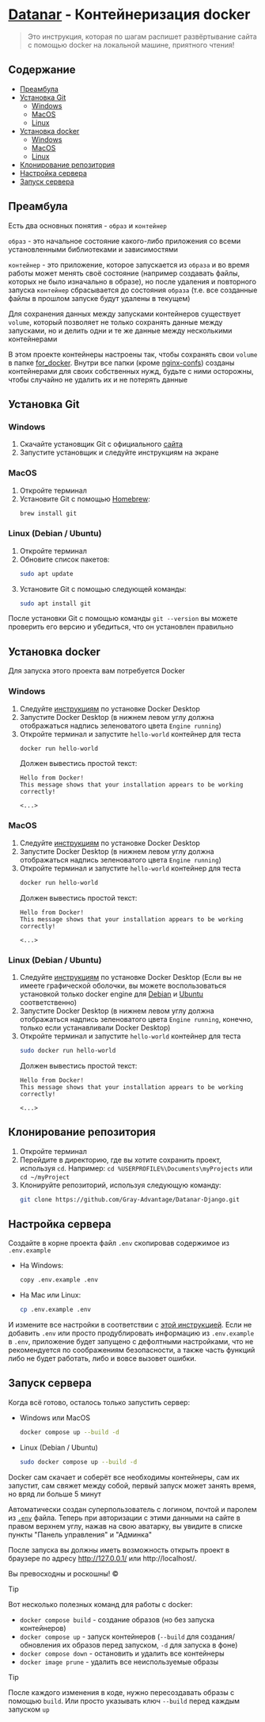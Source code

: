 # [Datanar](https://datanar.ru) - Контейнеризация docker

> Это инструкция, которая по шагам распишет развёртывание сайта с помощью
> docker на локальной машине, приятного чтения!

## Содержание
- [Преамбула](#преамбула)
- [Установка Git](#установка-git)
  - [Windows](#windows)
  - [MacOS](#macos)
  - [Linux](#linux-debian--ubuntu)
- [Установка docker](#установка-docker)
  - [Windows](#windows-1)
  - [MacOS](#macos-1)
  - [Linux](#linux-debian--ubuntu-1)
- [Клонирование репозитория](#клонирование-репозитория)
- [Настройка сервера](#настройка-сервера)
- [Запуск сервера](#запуск-сервера)

## Преамбула
Есть два основных понятия - `образ` и `контейнер`

`образ` - это начальное состояние какого-либо приложения со всеми 
установленными библиотеками и зависимостями

`контейнер` - это приложение, которое запускается из `образа` и во время работы
может менять своё состояние (например создавать файлы, которых не было 
изначально в образе), но после удаления и повторного запуска
`контейнер` сбрасывается до состояния `образа` (т.е. все созданные файлы в 
прошлом запуске будут удалены в текущем)

Для сохранения данных между запусками контейнеров существует `volume`, который
позволяет не только сохранять данные между запусками, но и делить одни и те же
данные между несколькими контейнерами

В этом проекте контейнеры настроены так, чтобы сохранять свои `volume` в папке
[for_docker](../for_docker). Внутри все папки (кроме 
[nginx-confs](../for_docker/nginx-confs)) созданы контейнерами для своих 
собственных нужд, будьте с ними осторожны, чтобы случайно не удалить их и не 
потерять данные

## Установка Git
### Windows
1. Скачайте установщик Git с официального
   [сайта](https://git-scm.com/download/win)
2. Запустите установщик и следуйте инструкциям на экране

### MacOS
1. Откройте терминал
2. Установите Git с помощью [Homebrew](https://brew.sh/ru/):
   ```bash
   brew install git
   ```
    
### Linux (Debian / Ubuntu)
1. Откройте терминал
2. Обновите список пакетов:
   ```bash
   sudo apt update
   ```
3. Установите Git с помощью следующей команды:
   ```bash
   sudo apt install git
   ```

После установки Git с помощью команды `git --version` вы можете проверить его 
версию и убедиться, что он установлен правильно

## Установка docker
Для запуска этого проекта вам потребуется Docker

### Windows
1. Следуйте [инструкциям](https://docs.docker.com/desktop/install/windows-install/#install-docker-desktop-on-windows)
   по установке Docker Desktop
2. Запустите Docker Desktop (в нижнем левом углу должна отображаться надпись
   зеленоватого цвета `Engine running`)
3. Откройте терминал и запустите `hello-world` контейнер для теста
   ```bash
   docker run hello-world
   ```
   Должен вывестись простой текст:
   ```
   Hello from Docker!
   This message shows that your installation appears to be working correctly!
   
   <...>
   ```

### MacOS
1. Следуйте [инструкциям](https://docs.docker.com/desktop/install/mac-install/#install-and-run-docker-desktop-on-mac)
   по установке Docker Desktop
2. Запустите Docker Desktop (в нижнем левом углу должна отображаться надпись
   зеленоватого цвета `Engine running`)
3. Откройте терминал и запустите `hello-world` контейнер для теста
   ```bash
   docker run hello-world
   ```
   Должен вывестись простой текст:
   ```
   Hello from Docker!
   This message shows that your installation appears to be working correctly!
   
   <...>
   ```

### Linux (Debian / Ubuntu)
1. Следуйте [инструкциям](https://docs.docker.com/desktop/install/linux-install/#generic-installation-steps)
   по установке Docker Desktop (Если вы не имеете графической оболочки, вы
   можете воспользоваться установкой только docker engine для 
   [Debian](https://docs.docker.com/engine/install/debian/#install-using-the-repository)
   и [Ubuntu](https://docs.docker.com/engine/install/ubuntu/#install-using-the-repository)
   соответственно) 
2. Запустите Docker Desktop (в нижнем левом углу должна отображаться надпись
   зеленоватого цвета `Engine running`, конечно, только если устанавливали 
   Docker Desktop)
3. Откройте терминал и запустите `hello-world` контейнер для теста
   ```bash
   sudo docker run hello-world
   ```
   Должен вывестись простой текст:
   ```
   Hello from Docker!
   This message shows that your installation appears to be working correctly!
   
   <...>
   ```

## Клонирование репозитория
1. Откройте терминал
2. Перейдите в директорию, где вы хотите сохранить проект, используя `cd`.
   Например: `cd %USERPROFILE%\Documents\myProjects` или `cd ~/myProject`
3. Клонируйте репозиторий, используя следующую команду:
   ```bash
   git clone https://github.com/Gray-Advantage/Datanar-Django.git
   ```

## Настройка сервера
Создайте в корне проекта файл `.env` скопировав содержимое из `.env.example`
- На Windows:
  ```bash
  copy .env.example .env
  ```
- На Mac или Linux:
  ```bash
  cp .env.example .env
  ```
И измените все настройки в соответствии с [этой инструкцией](env-file.md).
Если не добавить `.env` или просто продублировать информацию из
`.env.example` в `.env`, приложение будет запущено с дефолтными настройками,
что не рекомендуется по соображениям безопасности, а также часть функций 
либо не будет работать, либо и вовсе вызовет ошибки.

## Запуск сервера
Когда всё готово, осталось только запустить сервер:
- Windows или MacOS
  ```bash
  docker compose up --build -d
  ```
- Linux (Debian / Ubuntu)
  ```bash
  sudo docker compose up --build -d
  ```

Docker сам скачает и соберёт все необходимы контейнеры, сам их запустит, сам
свяжет между собой, первый запуск может занять время, но вряд ли больше 5 минут

Автоматически создан суперпользователь с логином, почтой и паролем из 
[`.env`](env-file.md/#пользователи-и-суперпользователь) файла.
Теперь при авторизации с этими данными на сайте в правом верхнем углу, нажав 
на свою аватарку, вы увидите в списке пункты "Панель управления" и "Админка"

После запуска вы должны иметь возможность открыть проект в браузере по адресу 
http://127.0.0.1/ или http://localhost/.

Вы превосходны и роскошны! ©

> [!TIP]
> Вот несколько полезных команд для работы с docker:
> - `docker compose build` - создание образов (но без запуска контейнеров)
> - `docker compose up` - запуск контейнеров (`--build` для создания/обновления их образов перед запуском, `-d` для запуска в фоне)
> - `docker compose down` - остановить и удалить все контейнеры 
> - `docker image prune` - удалить все неиспользуемые образы

> [!TIP]
> После каждого изменения в коде, нужно пересоздавать образы с помощью `build`.
> Или просто указывать ключ `--build` перед каждым запуском `up`